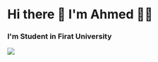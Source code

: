 <h1>Hi there 👋 I'm Ahmed 👨‍💻</h1>

<h3> I'm Student in Firat University </h3>

<p>
<a harf="https://www.linkedin.com/in/ahmed-salih11/"> <img src="https://img.shields.io/badge/linkedin-%230077B5.svg?&style=for-the-badge&logo=linkedin&logoColor=white" /> </a>&nbsp;
</p>

